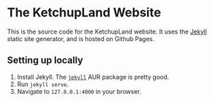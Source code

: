 # The KetchupLand Website
This is the source code for the KetchupLand website. It uses the [Jekyll](https://jekyllrb.com) static site generator, and is hosted on Github Pages.

## Setting up locally
1. Install Jekyll. The [`jekyll`](https://aur.archlinux.org/packages/jekyll/) AUR package is pretty good.
2. Run `jekyll serve`.
3. Navigate to `127.0.0.1:4000` in your browser.